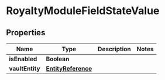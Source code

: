 

# RoyaltyModuleFieldStateValue


## Properties

| Name | Type | Description | Notes |
|------------ | ------------- | ------------- | -------------|
|**isEnabled** | **Boolean** |  |  |
|**vaultEntity** | [**EntityReference**](EntityReference.md) |  |  |



